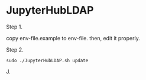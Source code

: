# JupyterHubLDAP 

Step 1. 

copy env-file.example to env-file. then, edit it properly. 

Step 2. 
```
sudo ./JupyterHubLDAP.sh update 
```
J. 
